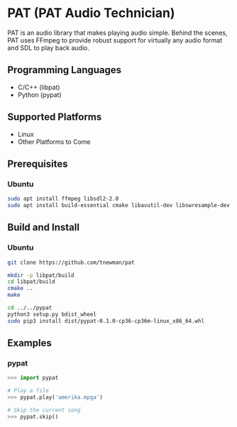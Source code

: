 # PAT (PAT Audio Technician)
PAT is an audio library that makes playing audio simple. Behind the scenes, PAT uses FFmpeg 
to provide robust support for virtually any audio format and SDL to play back audio.

## Programming Languages
- C/C++ (libpat)
- Python (pypat)

## Supported Platforms
- Linux
- Other Platforms to Come

## Prerequisites
### Ubuntu
```bash
sudo apt install ffmpeg libsdl2-2.0
sudo apt install build-essential cmake libavutil-dev libswresample-dev libavcodec-dev libavformat-dev libswscale-dev libsdl2-dev
```

## Build and Install
### Ubuntu
```bash
git clone https://github.com/tnewman/pat

mkdir -p libpat/build
cd libpat/build
cmake ..
make

cd ../../pypat
python3 setup.py bdist_wheel
sudo pip3 install dist/pypat-0.1.0-cp36-cp36m-linux_x86_64.whl
```

## Examples
### pypat
```python
>>> import pypat

# Play a file
>>> pypat.play('amerika.mpga')

# Skip the current song
>>> pypat.skip()
```
